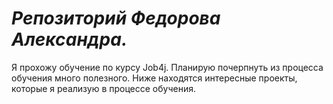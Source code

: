 # _Репозиторий Федорова Александра._
Я прохожу обучение по курсу Job4j. Планирую почерпнуть из процесса обучения много полезного.
Ниже находятся интересные проекты, которые я реализую в процессе обучения.
